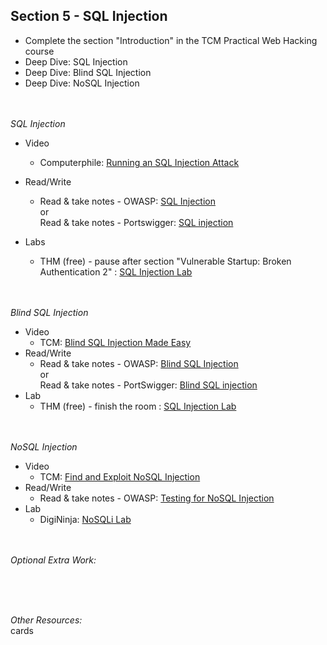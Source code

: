 ## **Section 5 - SQL Injection** <br>
- Complete the section "Introduction" in the TCM Practical Web Hacking course
- Deep Dive: SQL Injection
- Deep Dive: Blind SQL Injection
- Deep Dive: NoSQL Injection
<br><br><br>

*SQL Injection*
- Video
   - Computerphile: <a href="https://www.youtube.com/watch?v=ciNHn38EyRc&t=1s">Running an SQL Injection Attack</a>
- Read/Write
   - Read & take notes - OWASP: <a href="https://owasp.org/www-community/attacks/SQL_Injection">SQL Injection</a> <br> or <br> Read & take notes - Portswigger: <a href="https://portswigger.net/web-security/sql-injection#what-is-sql-injection-sqli">SQL injection</a>

- Labs
   - THM (free) - pause after section "Vulnerable Startup: Broken Authentication 2" : <a href="https://tryhackme.com/r/room/sqlilab">SQL Injection Lab</a>
<br><br><br>

*Blind SQL Injection*
- Video
   - TCM: <a href="https://www.youtube.com/watch?v=j-fLh_WNg7k">Blind SQL Injection Made Easy</a>
- Read/Write
   - Read & take notes - OWASP: <a href="https://owasp.org/www-community/attacks/Blind_SQL_Injection">Blind SQL Injection</a> <br> or <br> Read & take notes - PortSwigger: <a href="https://portswigger.net/web-security/sql-injection/blind">Blind SQL injection</a>
- Lab
   - THM (free) - finish the room : <a href="https://tryhackme.com/r/room/sqlilab">SQL Injection Lab</a>
<br><br><br>

*NoSQL Injection*
- Video
   - TCM: <a href="https://www.youtube.com/watch?v=zHxgZJCy9fA">Find and Exploit NoSQL Injection</a>
- Read/Write
   - Read & take notes - OWASP: <a href="https://owasp.org/www-project-web-security-testing-guide/latest/4-Web_Application_Security_Testing/07-Input_Validation_Testing/05.6-Testing_for_NoSQL_Injection">Testing for NoSQL Injection</a>
- Lab
  - DigiNinja: <a href="https://digi.ninja/projects/nosqli_lab.php">NoSQLi Lab</a>
<br><br><br>

*Optional Extra Work:* <br>

<br><br><br>

*Other Resources:* <br>
cards
